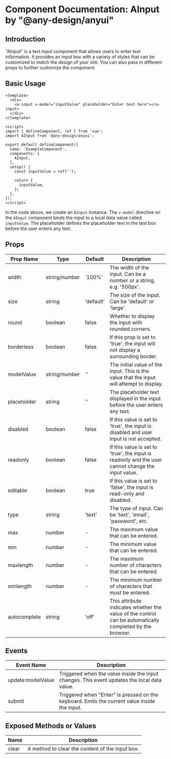 # Component Documentation: AInput by "@any-design/anyui"

## Introduction

"AInput" is a text input component that allows users to enter text information. It provides an input box with a variety of styles that can be customized to match the design of your site. You can also pass in different props to further customize the component.

## Basic Usage

```vue
<template>
  <div>
    <a-input v-model="inputValue" placeholder="Enter text here"></a-input>
  </div>
</template>

<script>
import { defineComponent, ref } from 'vue';
import AInput from '@any-design/anyui';

export default defineComponent({
  name: 'ExampleComponent',
  components: {
    AInput,
  },
  setup() {
    const inputValue = ref('');

    return {
      inputValue,
    };
  },
});
</script>
```

In the code above, we create an `AInput` instance. The `v-model` directive on the `AInput` component binds the input to a local data value called `inputValue`. The placeholder defines the placeholder text in the text box before the user enters any text.

## Props

| Prop Name    | Type          | Default   | Description                                                                                              |
| ------------ | ------------- | --------- | -------------------------------------------------------------------------------------------------------- |
| width        | string/number | '100%'    | The width of the input. Can be a number or a string, e.g. '500px'.                                       |
| size         | string        | 'default' | The size of the input. Can be 'default' or 'large'.                                                      |
| round        | boolean       | false     | Whether to display the input with rounded corners.                                                       |
| borderless   | boolean       | false     | If this prop is set to 'true', the input will not display a surrounding border.                          |
| modelValue   | string/number | ''        | The initial value of the input. This is the value that the input will attempt to display.                |
| placeholder  | string        | ''        | The placeholder text displayed in the input before the user enters any text.                             |
| disabled     | boolean       | false     | If this value is set to 'true', the input is disabled and user input is not accepted.                    |
| readonly     | boolean       | false     | If this value is set to 'true', the input is readonly and the user cannot change the input value.        |
| editable     | boolean       | true      | If this value is set to 'false', the input is read-only and disabled.                                    |
| type         | string        | 'text'    | The type of input. Can be 'text', 'email', 'password', etc.                                              |
| max          | number        | -         | The maximum value that can be entered.                                                                   |
| min          | number        | -         | The minimum value that can be entered.                                                                   |
| maxlength    | number        | -         | The maximum number of characters that can be entered.                                                    |
| minlength    | number        | -         | The minimum number of characters that must be entered.                                                   |
| autocomplete | string        | 'off'     | This attribute indicates whether the value of the control can be automatically completed by the browser. |

## Events

| Event Name        | Description                                                                                  |
| ----------------- | -------------------------------------------------------------------------------------------- |
| update:modelValue | Triggered when the value inside the input changes. This event updates the local data value.  |
| submit            | Triggered when "Enter" is pressed on the keyboard. Emits the current value inside the input. |

## Exposed Methods or Values

| Name  | Description                                     |
| ----- | ----------------------------------------------- |
| clear | A method to clear the content of the input box. |
